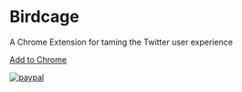 # Birdcage

A Chrome Extension for taming the Twitter user experience

[Add to Chrome](https://chrome.google.com/webstore/detail/birdcage/jonhbfifbpbhmfomacogiemiobdgbdhe)

[![paypal](https://www.paypalobjects.com/en_US/i/btn/btn_donateCC_LG.gif)](https://www.paypal.com/cgi-bin/webscr?cmd=_s-xclick&hosted_button_id=AH53PTEW2UAAJ)
